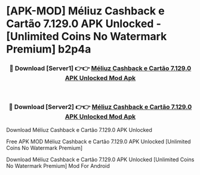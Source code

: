 # [APK-MOD] Méliuz  Cashback e Cartão 7.129.0 APK Unlocked - [Unlimited Coins No Watermark Premium] b2p4a



<div align="center">
<h3>🔴 Download [Server1] 👉👉 <a href="https://momento.my/?title=Méliuz__Cashback_e_Cartão_7.129.0_APK_Unlocked">Méliuz  Cashback e Cartão 7.129.0 APK Unlocked Mod Apk</a></h3><br>

<h3>🔴 Download [Server2] 👉👉 <a href="https://momento.my/?title=Méliuz__Cashback_e_Cartão_7.129.0_APK_Unlocked">Méliuz  Cashback e Cartão 7.129.0 APK Unlocked Mod Apk</a></h3>
</div>



Download Méliuz  Cashback e Cartão 7.129.0 APK Unlocked 

Free APK MOD Méliuz  Cashback e Cartão 7.129.0 APK Unlocked [Unlimited Coins No Watermark Premium]

Download Méliuz  Cashback e Cartão 7.129.0 APK Unlocked [Unlimited Coins No Watermark Premium] Mod For Android
